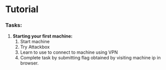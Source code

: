 # Tutorial

### **Tasks**:

1. **Starting your first machine:**
   1. Start machine
   2. Try Attackbox
   3. Learn to use to connect to machine using VPN
   4. Complete task by submitting flag obtained by visiting machine ip in browser.
